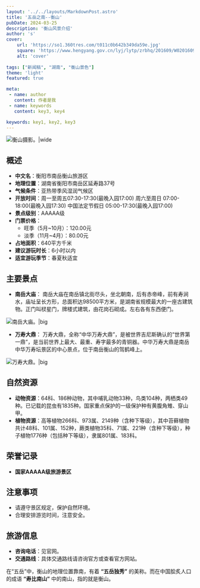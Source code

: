 ```yaml
---
layout: '../../layouts/MarkdownPost.astro'
title: '五岳之南--衡山'
pubDate: 2024-03-25
description: '衡山风景介绍'
author: 's'
cover:
    url: 'https://so1.360tres.com/t011c0b642b349da59e.jpg'
    square: 'https://www.hengyang.gov.cn/lyj/lytp/zrbhq/201609/W020160901535841626246.jpg'
    alt: 'cover'
    
tags: ["新闻稿", "湖南", "衡山景色"] 
theme: 'light'
featured: true

meta:
 - name: author
   content: 作者是我
 - name: keywords
   content: key3, key4

keywords: key1, key2, key3
---
```

![衡山摄影。|wide](https://img.zcool.cn/community/010561554bed79000001bf72431799.jpg@1280w_1l_2o_100sh.jpg)
## 概述
- **中文名**：衡阳市南岳衡山旅游区
- **地理位置**：湖南省衡阳市南岳区延寿路37号
- **气候条件**：亚热带季风湿润气候区
- **开放时间**：周一至周五07:30-17:30(最晚入园17:00)
周六至周日 07:00-18:00(最晚入园17:30)
中国法定节假日 05:00-17:30(最晚入园17:00)
- **景点级别**：AAAAA级
- **门票价格**：
  - 旺季（5月~10月）：120.00元
  - 淡季（11月~4月）：80.00元
- **占地面积**：640平方千米
- **建议游玩时长**：6小时以内
- **适宜游玩季节**：春夏秋适宜

## 主要景点

- **南岳大庙**：
南岳大庙在南岳镇北街尽头，坐北朝南，后有赤帝峰，前有寿涧水，庙址呈长方形，总面积达98500平方米，是湖南省规模最大的一座古建筑物。正门叫棂星门，牌楼式建筑，由花岗石砌成。左右各有东西便门。

![南岳大庙。|big](https://img1.qunarzz.com/travel/d0/1801/97/f4e16ac0844684b5.jpg_r_1360x1360x95_161ffe31.jpg)

- **万寿大鼎**：
万寿大鼎，全称“中华万寿大鼎”，是被世界吉尼斯确认的“世界第一鼎”，是当前世界上最大、最重、寿字最多的青铜器。中华万寿大鼎是南岳中华万寿坛景区的中心景点，位于南岳衡山的驾鹤峰上。

![万寿大鼎。|big](https://n.sinaimg.cn/sinakd2021113s/267/w640h427/20210113/ed80-khstaxr6956397.jpg)

## 自然资源

- **动物资源**：64科、186种动物，其中哺乳动物33种，鸟类104种，两栖类49种。已记载的昆虫有1835种。国家重点保护的一级保护种有黄腹角雉、穿山甲。
- **植物资源**：高等植物266科、973属、2149种（含种下等级），其中苔藓植物共计48科、101属、152种，蕨类植物35科、71属、221种（含种下等级），种子植物1776种（包括种下等级），隶属801属、183科。

## 荣誉记录

- **国家AAAAA级旅游景区**

## 注意事项

- 请遵守景区规定，保护自然环境。
- 合理安排游览时间，注意安全。

## 旅游信息

- **咨询电话**：见官网。
- **交通路线**：具体交通路线请咨询官方或查看官方网站。

在“五岳”中，衡山的地理位置靠南，有着
**“五岳独秀”**
的美称。而在中国脍炙人口的成语
**“寿比南山”**
中的南山，指的就是衡山。
